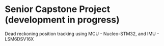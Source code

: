 # Senior Capstone Project (development in progress)

Dead reckoning position tracking using MCU - Nucleo-STM32, and IMU - LSM6DSV16X
